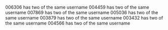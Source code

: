 006306 has two of the same username
004459 has two of the same username
007869 has two of the same username
005036 has two of the same username
003879 has two of the same username
003432 has two of the same username
004566 has two of the same username
